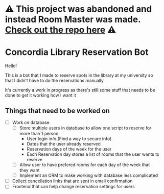 # ⚠️ This project was abandoned and instead Room Master was made. [Check out the repo here](https://github.com/KooshaG/RoomMaster) ⚠️

# Concordia Library Reservation Bot

Hello!

This is a bot that I made to reserve spots in the library at my university so that I didn't have to do the reservations manually

It's currently a work in progress as there's still some stuff that needs to be done to get it working how I want it

## Things that need to be worked on
- [ ] Work on database
  - [ ] Store multiple users in database to allow one script to reserve for more than 1 person
    - User login info (Find a way to secure info)
    - Dates that the user already reserved
    - Reservation days of the week for the user
    - Each Reservation day stores a list of rooms that the user wants to reserve
  - [ ] Allow user to have prefered rooms for each day of the week that they want
  - [ ] Implement an ORM to make working with database less complicated
- [ ] Collect cancellation links that are sent in email confirmation
- [ ] Frontend that can help change reservation settings for users

